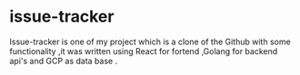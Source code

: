# issue-tracker

Issue-tracker is one of my project which is a clone of the Github with some functionality ,it was written using React for fortend ,Golang for backend api's and GCP as data base .
